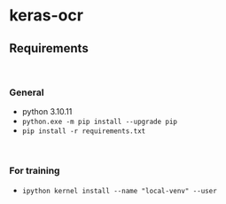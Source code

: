 # keras-ocr

## Requirements

<br>

### General
* python 3.10.11
* `python.exe -m pip install --upgrade pip`
* `pip install -r requirements.txt`

<br>

### For training 
* `ipython kernel install --name "local-venv" --user`